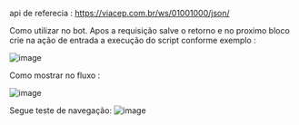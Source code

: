 api de referecia : https://viacep.com.br/ws/01001000/json/

Como utilizar no bot.
Apos a requisição salve o retorno e no proximo bloco crie na ação de entrada a execução do script conforme exemplo :

![image](https://user-images.githubusercontent.com/18338341/150619257-6c94ec1e-29b1-4491-91a4-1f911e1e35e0.png)

Como mostrar no fluxo :

![image](https://user-images.githubusercontent.com/18338341/150619269-6cf309d4-8207-4095-934e-314b59693565.png)


Segue teste de navegação:
![image](https://user-images.githubusercontent.com/18338341/150619278-1fd02b28-c7c2-4f58-afb7-1835932966ca.png)
